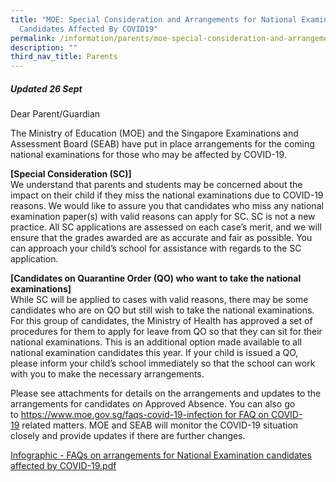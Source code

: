 ```yaml
---
title: "MOE: Special Consideration and Arrangements for National Examination
  Candidates Affected By COVID19"
permalink: /information/parents/moe-special-consideration-and-arrangements-for-national-examination-candidates
description: ""
third_nav_title: Parents
---
```

##### Updated 26 Sept

Dear Parent/Guardian

The Ministry of Education (MOE) and the Singapore Examinations and Assessment Board (SEAB) have put in place arrangements for the coming national examinations for those who may be affected by COVID-19. 

**[Special Consideration (SC)]** <br>
We understand that parents and students may be concerned about the impact on their child if they miss the national examinations due to COVID-19 reasons. We would like to assure you that candidates who miss any national examination paper(s) with valid reasons can apply for SC. SC is not a new practice. All SC applications are assessed on each case’s merit, and we will ensure that the grades awarded are as accurate and fair as possible. You can approach your child’s school for assistance with regards to the SC application.

**[Candidates on Quarantine Order (QO) who want to take the national examinations]** <br>
While SC will be applied to cases with valid reasons, there may be some candidates who are on QO but still wish to take the national examinations. For this group of candidates, the Ministry of Health has approved a set of procedures for them to apply for leave from QO so that they can sit for their national examinations. This is an additional option made available to all national examination candidates this year. If your child is issued a QO, please inform your child’s school immediately so that the school can work with you to make the necessary arrangements.

Please see attachments for details on the arrangements and updates to the arrangements for candidates on Approved Absence. You can also go to [https://www.moe.gov.sg/faqs-covid-19-infection for FAQ on COVID-19](https://www.moe.gov.sg/faqs-covid-19-infection%20for%20FAQ%20on%20COVID-19) related matters. MOE and SEAB will monitor the COVID-19 situation closely and provide updates if there are further changes.

[Infographic - FAQs on arrangements for National Examination candidates affected by COVID-19.pdf](/files/Infographic%20-%20FAQs%20on%20arrangements%20for%20National%20Examination%20candidates%20affected%20by%20COVID-19.pdf)